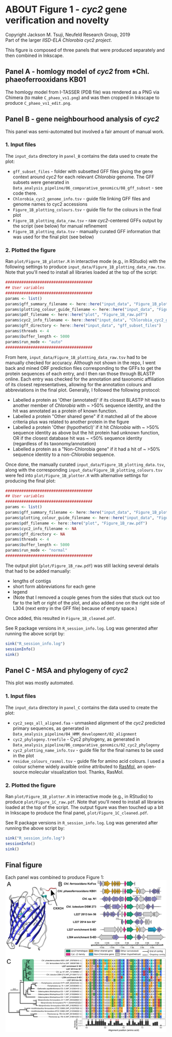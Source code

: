 # ABOUT Figure 1 - *cyc2* gene verification and novelty
Copyright Jackson M. Tsuji, Neufeld Research Group, 2019  
Part of the larger *IISD-ELA Chlorobia cyc2 project*.

This figure is composed of three panels that were produced separately and then combined in Inkscape.

## Panel A - homlogy model of *cyc2* from *Chl. phaeoferrooxidans KB01
The homlogy model from I-TASSER (PDB file) was rendered as a PNG via Chimera (to make `C_phaeo_vs1.png`) and was then cropped in Inkscape to produce `C_phaeo_vs1_edit.png`.

## Panel B - gene neighbourhood analysis of *cyc2*
This panel was semi-automated but involved a fair amount of manual work.

### 1. Input files
The `input_data` directory in `panel_B` contains the data used to create the plot:
- `gff_subset_files` - folder with subsetted GFF files giving the gene context around *cyc2* for each relevant *Chlorobia* genome. The GFF subsets were generated in `Data_analysis_pipeline/06_comparative_genomics/08_gff_subset` - see code there.
- `Chlorobia_cyc2_genome_info.tsv` - guide file linking GFF files and genome names to cyc2 accessions
- `Figure_1B_plotting_colours.tsv` - guide file for the colours in the final plot
- `Figure_1B_plotting_data_raw.tsv` - raw *cyc2*-centered GFFs output by the script (see below) for manual refinement
- `Figure_1B_plotting_data.tsv` - manually curated GFF information that was used for the final plot (see below)

### 2. Plotted the figure
Ran `plot/Figure_1B_plotter.R` in interactive mode (e.g., in RStudio) with the following settings to produce `input_data/Figure_1B_plotting_data_raw.tsv`. Note that you'll need to install all libraries loaded at the top of the script:
```R
######################################
## User variables
######################################
params <- list()
params$gff_summary_filename <- here::here("input_data", "Figure_1B_plotting_data_raw.tsv")
params$plotting_colour_guide_filename <- here::here("input_data", "Figure_1B_plotting_colours_template.tsv")
params$pdf_filename <- here::here("plot", "Figure_1B_raw.pdf")
params$cyc2_info_filename <- here::here("input_data", "Chlorobia_cyc2_genome_info.tsv")
params$gff_directory <- here::here("input_data", "gff_subset_files")
params$threads <- 4
params$buffer_length <- 5000
params$run_mode <- "auto"
######################################
```
From here, `input_data/Figure_1B_plotting_data_raw.tsv` had to be manually checked for accuracy. Although not shown in the repo, I went back and mined ORF prediction files corresponding to the GFFs to get the protein sequences of each entry, and I then ran those through BLASTP online. Each entry was checked for the annotation and taxonomic affiliation of its closest representatives, allowing for the annotation colours and abbreviations in the final plot. Generally, I followed the following protocol:
- Labelled a protein as 'Other (annotated)' if its closest BLASTP hit was to another member of *Chlorobia* with ~ >50% sequence identity, and the hit was annotated as a protein of known function.
- Labelled a protein "Other shared gene" if it matched all of the above criteria plus was related to another protein in the figure
- Labelled a protein 'Other (hypotheticl)' if it hit *Chlorobia* with ~ >50% sequence identity as above but the hit protein had unknown function, OR if the closest database hit was ~ <50% sequence identity (regardless of its taxonomy/annotation)
- Labelled a protein as a "Non-Chlorobia gene" if it had a hit of ~ >50% sequence identity to a non-*Chlorobia* sequence.

Once done, the manually curated `input_data/Figure_1B_plotting_data.tsv`, along with the corresponding `input_data/Figure_1B_plotting_colours.tsv` were fed into `plot/Figure_1B_plotter.R` with alternative settings for producing the final plot:
```R
######################################
## User variables
######################################
params <- list()
params$gff_summary_filename <- here::here("input_data", "Figure_1B_plotting_data.tsv")
params$plotting_colour_guide_filename <- here::here("input_data", "Figure_1B_plotting_colours.tsv")
params$pdf_filename <- here::here("plot", "Figure_1B_raw.pdf")
params$cyc2_info_filename <- NA
params$gff_directory <- NA
params$threads <- 4
params$buffer_length <- 5000
params$run_mode <- "normal"
######################################
```

The output plot (`plot/Figure_1B_raw.pdf`) was still lacking several details that had to be added manually:
- lengths of contigs
- short form abbreviations for each gene
- legend
- (Note that I removed a couple genes from the sides that stuck out too far to the left or right of the plot, and also added one on the right side of L304 (next entry in the GFF file) because of empty space.)

Once added, this resulted in `Figure_1B_cleaned.pdf`.


See R package versions in `R_session_info.log`. Log was generated after running the above script by:
```R
sink("R_session_info.log")
sessionInfo()
sink()
```

## Panel C - MSA and phylogeny of *cyc2*
This plot was mostly automated.

### 1. Input files
The `input_data` directory in `panel_C` contains the data used to create the plot:
- `cyc2_seqs_all_aligned.faa` - unmasked alignment of the *cyc2* predicted primary sequences, as generated in `Data_analysis_pipeline/04_HMM_development/02_alignment`
- `cyc2_phylogeny.treefile` - Cyc2 phylogeny, as generated in `Data_analysis_pipeline/06_comparative_genomics/02_cyc2_phylogeny`
- `cyc2_plotting_name_info.tsv` - guide file for the final names to be used in the plot
- `residue_colours_rasmol.tsv` - guide file for amino acid colours. I used a colour scheme widely availble online attributed to [RasMol](http://www.openrasmol.org/doc/), an open-source molecular visualization tool. Thanks, RasMol.

### 2. Plotted the figure
Ran `plot/Figure_1B_plotter.R` in interactive mode (e.g., in RStudio) to produce `plot/Figure_1C_raw.pdf`. Note that you'll need to install all libraries loaded at the top of the script. The output figure was then touched up a bit in Inkscape to produce the final panel, `plot/Figure_1C_cleaned.pdf`.

See R package versions in `R_session_info.log`. Log was generated after running the above script by:
```R
sink("R_session_info.log")
sessionInfo()
sink()
```

## Final figure
Each panel was combined to produce Figure 1:
![Figure_01](Figure_01_cleaned.png)


